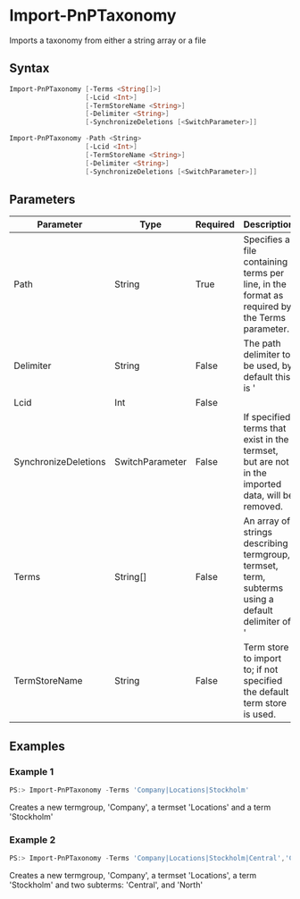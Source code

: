 # Import-PnPTaxonomy
Imports a taxonomy from either a string array or a file
## Syntax
```powershell
Import-PnPTaxonomy [-Terms <String[]>]
                   [-Lcid <Int>]
                   [-TermStoreName <String>]
                   [-Delimiter <String>]
                   [-SynchronizeDeletions [<SwitchParameter>]]
```


```powershell
Import-PnPTaxonomy -Path <String>
                   [-Lcid <Int>]
                   [-TermStoreName <String>]
                   [-Delimiter <String>]
                   [-SynchronizeDeletions [<SwitchParameter>]]
```


## Parameters
Parameter|Type|Required|Description
---------|----|--------|-----------
|Path|String|True|Specifies a file containing terms per line, in the format as required by the Terms parameter.|
|Delimiter|String|False|The path delimiter to be used, by default this is '|'|
|Lcid|Int|False||
|SynchronizeDeletions|SwitchParameter|False|If specified, terms that exist in the termset, but are not in the imported data, will be removed.|
|Terms|String[]|False|An array of strings describing termgroup, termset, term, subterms using a default delimiter of '|'.|
|TermStoreName|String|False|Term store to import to; if not specified the default term store is used.|
## Examples

### Example 1
```powershell
PS:> Import-PnPTaxonomy -Terms 'Company|Locations|Stockholm'
```
Creates a new termgroup, 'Company', a termset 'Locations' and a term 'Stockholm'

### Example 2
```powershell
PS:> Import-PnPTaxonomy -Terms 'Company|Locations|Stockholm|Central','Company|Locations|Stockholm|North'
```
Creates a new termgroup, 'Company', a termset 'Locations', a term 'Stockholm' and two subterms: 'Central', and 'North'
